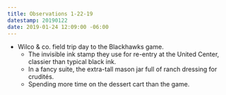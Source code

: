 ```yaml
---
title: Observations 1-22-19
datestamp: 20190122
date: 2019-01-24 12:09:00 -06:00
---
```


- Wilco & co. field trip day to the Blackhawks game.
	- The invisible ink stamp they use for re-entry at the United Center, classier than typical black ink.
	- In a fancy suite, the extra-tall mason jar full of ranch dressing for crudités.
	- Spending more time on the dessert cart than the game.
